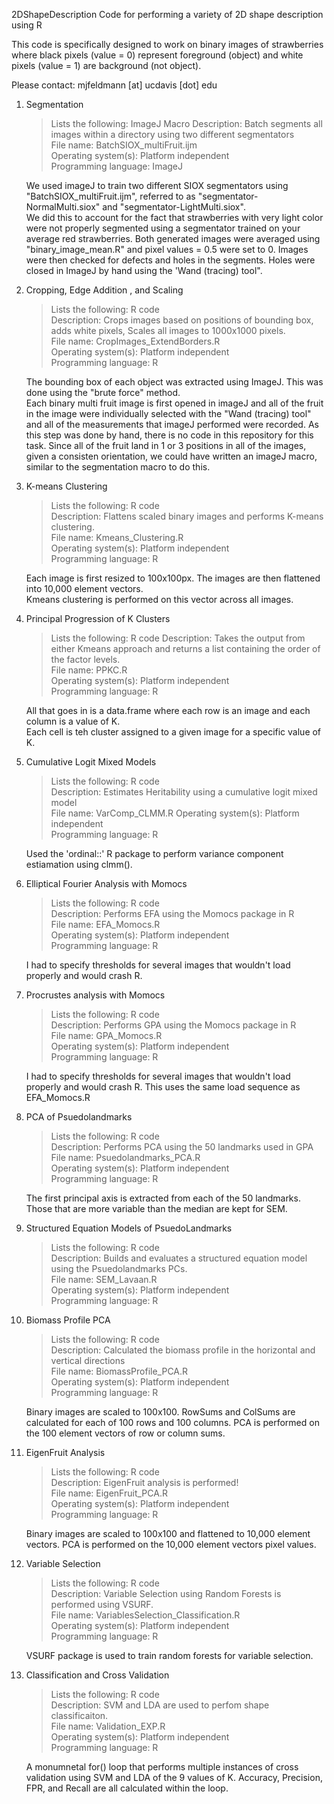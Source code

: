 2DShapeDescription
Code for performing a variety of 2D shape description using R

This code is specifically designed to work on binary images of strawberries where black pixels (value = 0) represent foreground (object) and white pixels (value = 1) are background (not object).

Please contact: mjfeldmann [at] ucdavis [dot] edu

1. Segmentation  
    >Lists the following: ImageJ Macro 
    >Description: Batch segments all images within a directory using two different segmentators  
    >File name: BatchSIOX_multiFruit.ijm  
    >Operating system(s): Platform independent  
    >Programming language: ImageJ  

    We used imageJ to train two different SIOX segmentators using "BatchSIOX_multiFruit.ijm", referred to as "segmentator-NormalMulti.siox" and "segmentator-LightMulti.siox".  
     We did this to account for the fact that strawberries with very light color were not properly segmented using a segmentator trained on your average  red strawberries.
     Both generated images were averaged using "binary_image_mean.R" and pixel values = 0.5 were set to 0. 
     Images were then checked for defects and holes in the segments. Holes were closed in ImageJ by hand using the 'Wand (tracing) tool".

2. Cropping, Edge Addition , and Scaling
    >Lists the following: R code    
    >Description: Crops images based on positions of bounding box, adds white pixels, Scales all images to 1000x1000 pixels.   
    >File name: CropImages_ExtendBorders.R   
    >Operating system(s): Platform independent  
    >Programming language: R  

    The bounding box of each object was extracted using ImageJ. This was done using the "brute force" method.  
     Each binary multi fruit image is first opened in imageJ and all of the fruit in the image were individually selected with the "Wand (tracing) tool" and all of the measurements that imageJ performed were recorded.
     As this step was done by hand, there is no code in this repository for this task. Since all of the fruit land in 1 or 3 positions in all of the images, given a consisten orientation, we could have written an imageJ macro, similar to the segmentation macro to do this.

3. K-means Clustering  
    >Lists the following: R code    
    >Description: Flattens scaled binary images and performs K-means clustering.   
    >File name: Kmeans_Clustering.R   
    >Operating system(s): Platform independent    
    >Programming language: R   

    Each image is first resized to 100x100px. The images are then flattened into 10,000 element vectors.  
     Kmeans clustering is performed on this vector across all images.

4. Principal Progression of K Clusters
    >Lists the following: R code 
    >Description: Takes the output from either Kmeans approach and returns a list containing the order of the factor levels.   
    >File name: PPKC.R  
    >Operating system(s): Platform independent   
    >Programming language: R 

    All that goes in is a data.frame where each row is an image and each column is a value of K.  
     Each cell is teh cluster assigned to a given image for a specific value of K.

5. Cumulative Logit Mixed Models
    >Lists the following: R code    
    >Description: Estimates Heritability using a cumulative logit mixed model  
    >File name: VarComp_CLMM.R 
    >Operating system(s): Platform independent  
    >Programming language: R  

    Used the 'ordinal::' R package to perform variance component estiamation using clmm().

6. Elliptical Fourier Analysis with Momocs
    >Lists the following: R code  
    >Description: Performs EFA using the Momocs package in R  
    >File name: EFA_Momocs.R   
    >Operating system(s): Platform independent  
    >Programming language: R  

    I had to specify thresholds for several images that wouldn't load properly and would crash R.

7. Procrustes analysis with Momocs
    >Lists the following: R code  
    >Description: Performs GPA using the Momocs package in R  
    >File name: GPA_Momocs.R  
    >Operating system(s): Platform independent  
    >Programming language: R  

    I had to specify thresholds for several images that wouldn't load properly and would crash R.
     This uses the same load sequence as EFA_Momocs.R

8. PCA of Psuedolandmarks  
    >Lists the following: R code   
    >Description: Performs PCA using the 50 landmarks used in GPA  
    >File name: Psuedolandmarks_PCA.R  
    >Operating system(s): Platform independent    
    >Programming language: R  

    The first principal axis is extracted from each of the 50 landmarks. 
     Those that are more variable than the median are kept for SEM.

9. Structured Equation Models of PsuedoLandmarks
    >Lists the following: R code  
    >Description: Builds and evaluates a structured equation model using the Psuedolandmarks PCs.  
    >File name: SEM_Lavaan.R  
    >Operating system(s): Platform independent   
    >Programming language: R  

10. Biomass Profile PCA
    >Lists the following: R code  
    >Description: Calculated the biomass profile in the horizontal and vertical directions  
    >File name: BiomassProfile_PCA.R  
    >Operating system(s): Platform independent  
    >Programming language: R  

    Binary images are scaled to 100x100. RowSums and ColSums are calculated for each of 100 rows and 100 columns. 
     PCA is performed on the 100 element vectors of row or column sums.

11. EigenFruit Analysis
    >Lists the following: R code  
    >Description: EigenFruit analysis is performed!  
    >File name: EigenFruit_PCA.R  
    >Operating system(s): Platform independent   
    >Programming language: R  

    Binary images are scaled to 100x100 and flattened to 10,000 element vectors.
     PCA is performed on the 10,000 element vectors pixel values.

12. Variable Selection
    >Lists the following: R code  
    >Description: Variable Selection using Random Forests is performed using VSURF.  
    >File name: VariablesSelection_Classification.R  
    >Operating system(s): Platform independent   
    >Programming language: R  

    VSURF package is used to train random forests for variable selection.

13. Classification and Cross Validation
    >Lists the following: R code   
    >Description: SVM and LDA are used to perfom shape classificaiton.   
    >File name: Validation_EXP.R  
    >Operating system(s): Platform independent    
    >Programming language: R

    A monumnetal for() loop that performs multiple instances of cross validation using SVM and LDA of the 9 values of K.
     Accuracy, Precision, FPR, and Recall are all calculated within the loop.
